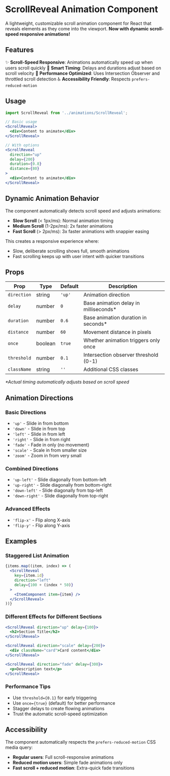 # ScrollReveal Animation Component

A lightweight, customizable scroll animation component for React that reveals elements as they come into the viewport. **Now with dynamic scroll-speed responsive animations!**

## Features

✨ **Scroll-Speed Responsive**: Animations automatically speed up when users scroll quickly
🎯 **Smart Timing**: Delays and durations adjust based on scroll velocity
🚀 **Performance Optimized**: Uses Intersection Observer and throttled scroll detection
♿ **Accessibility Friendly**: Respects `prefers-reduced-motion`

## Usage

```jsx
import ScrollReveal from '../animations/ScrollReveal';

// Basic usage
<ScrollReveal>
  <div>Content to animate</div>
</ScrollReveal>

// With options
<ScrollReveal 
  direction="up" 
  delay={200} 
  duration={0.8} 
  distance={80}
>
  <div>Content to animate</div>
</ScrollReveal>
```

## Dynamic Animation Behavior

The component automatically detects scroll speed and adjusts animations:

- **Slow Scroll** (< 1px/ms): Normal animation timing
- **Medium Scroll** (1-2px/ms): 2x faster animations
- **Fast Scroll** (> 2px/ms): 3x faster animations with snappier easing

This creates a responsive experience where:
- Slow, deliberate scrolling shows full, smooth animations
- Fast scrolling keeps up with user intent with quicker transitions

## Props

| Prop | Type | Default | Description |
|------|------|---------|-------------|
| `direction` | string | `'up'` | Animation direction |
| `delay` | number | `0` | Base animation delay in milliseconds* |
| `duration` | number | `0.6` | Base animation duration in seconds* |
| `distance` | number | `60` | Movement distance in pixels |
| `once` | boolean | `true` | Whether animation triggers only once |
| `threshold` | number | `0.1` | Intersection observer threshold (0-1) |
| `className` | string | `''` | Additional CSS classes |

_*Actual timing automatically adjusts based on scroll speed_

## Animation Directions

### Basic Directions
- `'up'` - Slide in from bottom
- `'down'` - Slide in from top  
- `'left'` - Slide in from left
- `'right'` - Slide in from right
- `'fade'` - Fade in only (no movement)
- `'scale'` - Scale in from smaller size
- `'zoom'` - Zoom in from very small

### Combined Directions
- `'up-left'` - Slide diagonally from bottom-left
- `'up-right'` - Slide diagonally from bottom-right
- `'down-left'` - Slide diagonally from top-left
- `'down-right'` - Slide diagonally from top-right

### Advanced Effects
- `'flip-x'` - Flip along X-axis
- `'flip-y'` - Flip along Y-axis

## Examples

### Staggered List Animation
```jsx
{items.map((item, index) => (
  <ScrollReveal 
    key={item.id}
    direction="left" 
    delay={100 + (index * 50)}
  >
    <ItemComponent item={item} />
  </ScrollReveal>
))}
```

### Different Effects for Different Sections
```jsx
<ScrollReveal direction="up" delay={100}>
  <h2>Section Title</h2>
</ScrollReveal>

<ScrollReveal direction="scale" delay={200}>
  <div className="card">Card content</div>
</ScrollReveal>

<ScrollReveal direction="fade" delay={300}>
  <p>Description text</p>
</ScrollReveal>
```

### Performance Tips
- Use `threshold={0.1}` for early triggering
- Use `once={true}` (default) for better performance
- Stagger delays to create flowing animations
- Trust the automatic scroll-speed optimization

## Accessibility

The component automatically respects the `prefers-reduced-motion` CSS media query:
- **Regular users**: Full scroll-responsive animations
- **Reduced motion users**: Simple fade animations only
- **Fast scroll + reduced motion**: Extra-quick fade transitions 